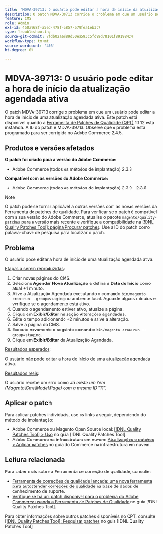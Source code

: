 ```yaml
---
title: 'MDVA-39713: O usuário pode editar a hora de início da atualização agendada ativa'
description: O patch MDVA-39713 corrige o problema em que um usuário pode editar a hora de início de uma atualização agendada ativa. Este patch está disponível quando a [Ferramenta de correções de qualidade (QPT)](https://experienceleague.adobe.com/en/docs/commerce-operations/tools/quality-patches-tool/quality-patches-tool-to-self-serve-quality-patches) 1.1.12 está instalada. A ID do patch é MDVA-39713. Observe que o problema está programado para ser corrigido no Adobe Commerce 2.4.5.
feature: CMS
role: Admin
exl-id: 450a968f-a5ed-478f-a857-579fea1eb3b7
type: Troubleshooting
source-git-commit: 7fdb02a6d89d50ea593c5fd99d78101f89198424
workflow-type: tm+mt
source-wordcount: '476'
ht-degree: 0%

---
```


# MDVA-39713: O usuário pode editar a hora de início da atualização agendada ativa

O patch MDVA-39713 corrige o problema em que um usuário pode editar a hora de início de uma atualização agendada ativa. Este patch está disponível quando a [Ferramenta de Patches de Qualidade (QPT)](https://experienceleague.adobe.com/en/docs/commerce-operations/tools/quality-patches-tool/quality-patches-tool-to-self-serve-quality-patches) 1.1.12 está instalada. A ID do patch é MDVA-39713. Observe que o problema está programado para ser corrigido no Adobe Commerce 2.4.5.

## Produtos e versões afetados

**O patch foi criado para a versão do Adobe Commerce:**

* Adobe Commerce (todos os métodos de implantação) 2.3.3

**Compatível com as versões do Adobe Commerce:**

* Adobe Commerce (todos os métodos de implantação) 2.3.0 - 2.3.6

>[!NOTE]
>
>O patch pode se tornar aplicável a outras versões com as novas versões da Ferramenta de patches de qualidade. Para verificar se o patch é compatível com a sua versão do Adobe Commerce, atualize o pacote `magento/quality-patches` para a versão mais recente e verifique a compatibilidade na [[!DNL Quality Patches Tool]: página Procurar patches](https://experienceleague.adobe.com/en/docs/commerce-operations/tools/quality-patches-tool/quality-patches-tool-to-self-serve-quality-patches). Use a ID do patch como palavra-chave de pesquisa para localizar o patch.

## Problema

O usuário pode editar a hora de início de uma atualização agendada ativa.

<u>Etapas a serem reproduzidas</u>:

1. Criar novas páginas do CMS.
1. Selecione **Agendar Nova Atualização** e defina a **Data de Início** como atual +1 minuto.
1. Ative a Atualização Agendada executando o comando `bin/magento cron:run --group=staging` no ambiente local. Aguarde alguns minutos e verifique se o agendamento está ativo.
1. Quando o agendamento estiver ativo, atualize a página.
1. Clique em **Exibir/Editar** na seção Alterações agendadas.
1. Edite o tempo adicionando +2 minutos e salve a alteração.
1. Salve a página do CMS.
1. Execute novamente o seguinte comando: `bin/magento cron:run --group=staging`.
1. Clique em **Exibir/Editar** da Atualização Agendada.

<u>Resultados esperados</u>:

O usuário não pode editar a hora de início de uma atualização agendada ativa.

<u>Resultados reais</u>:

O usuário recebe um erro como *Já existe um item (Magento\Cms\Model\Page) com a mesma ID &quot;11&quot;.*

## Aplicar o patch

Para aplicar patches individuais, use os links a seguir, dependendo do método de implantação:

* Adobe Commerce ou Magento Open Source local: [[!DNL Quality Patches Tool] > Uso](/help/tools/quality-patches-tool/usage.md) no guia [!DNL Quality Patches Tool].
* Adobe Commerce na infraestrutura em nuvem: [Atualizações e patches > Aplicar patches](https://experienceleague.adobe.com/docs/commerce-cloud-service/user-guide/develop/upgrade/apply-patches.html) no guia do Commerce na infraestrutura em nuvem.

## Leitura relacionada

Para saber mais sobre a Ferramenta de correção de qualidade, consulte:

* [Ferramenta de correções de qualidade lançada: uma nova ferramenta para autoatender correções de qualidade](https://experienceleague.adobe.com/en/docs/commerce-operations/tools/quality-patches-tool/quality-patches-tool-to-self-serve-quality-patches) na base de dados de conhecimento de suporte.
* [Verifique se há um patch disponível para o problema do Adobe Commerce usando a Ferramenta de Patches de Qualidade](/help/tools/quality-patches-tool/patches-available-in-qpt/check-patch-for-magento-issue-with-magento-quality-patches.md) no guia [!DNL Quality Patches Tool].

Para obter informações sobre outros patches disponíveis no QPT, consulte [[!DNL Quality Patches Tool]: Pesquisar patches](https://experienceleague.adobe.com/tools/commerce-quality-patches/index.html) no guia [!DNL Quality Patches Tool].
